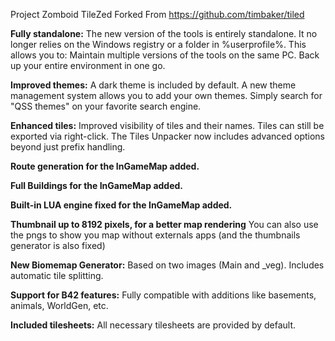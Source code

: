 Project Zomboid TileZed
Forked From https://github.com/timbaker/tiled

**Fully standalone:**
The new version of the tools is entirely standalone. It no longer relies on the Windows registry or a folder in %userprofile%. This allows you to:
    Maintain multiple versions of the tools on the same PC.
    Back up your entire environment in one go.

**Improved themes:**
    A dark theme is included by default.
    A new theme management system allows you to add your own themes. Simply search for "QSS themes" on your favorite search engine.

**Enhanced tiles:**
    Improved visibility of tiles and their names.
    Tiles can still be exported via right-click.
    The Tiles Unpacker now includes advanced options beyond just prefix handling.

**Route generation for the InGameMap added.**

**Full Buildings for the InGameMap added.**

**Built-in LUA engine fixed for the InGameMap added.**

**Thumbnail up to 8192 pixels, for a better map rendering**
You can also use the pngs to show you map without externals apps
(and the thumbnails generator is also fixed)

**New Biomemap Generator:**
    Based on two images (Main and _veg).
    Includes automatic tile splitting.

**Support for B42 features:**
    Fully compatible with additions like basements, animals, WorldGen, etc.

**Included tilesheets:**
    All necessary tilesheets are provided by default.
